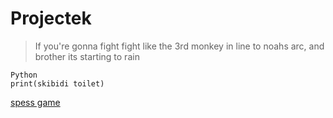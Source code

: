 # Projectek

> If you're gonna fight fight like the 3rd monkey in line to noahs arc, and brother its starting to rain

```
Python
print(skibidi toilet)
```
[spess game](https://spacestation14.com/)
